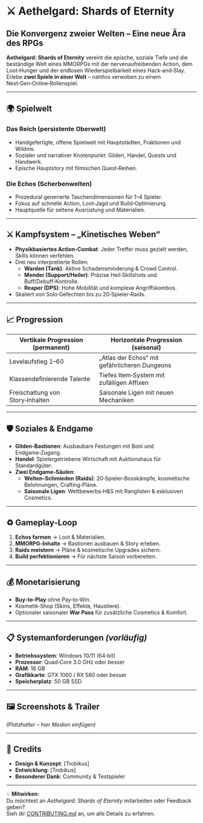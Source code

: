 # ⚔️ Aethelgard: Shards of Eternity

## Die Konvergenz zweier Welten – Eine neue Ära des RPGs

**Aethelgard: Shards of Eternity** vereint die epische, soziale Tiefe und die beständige Welt eines MMORPGs mit der nervenaufreibenden Action, dem Loot‑Hunger und der endlosen Wiederspielbarkeit eines Hack‑and‑Slay.  
Erlebe **zwei Spiele in einer Welt** – nahtlos verwoben zu einem Next‑Gen‑Online‑Rollenspiel.

---

## 🌍 Spielwelt

### Das Reich (persistente Oberwelt)
- Handgefertigte, offene Spielwelt mit Hauptstädten, Fraktionen und Wildnis.
- Sozialer und narrativer Knotenpunkt: Gilden, Handel, Quests und Handwerk.
- Epische Hauptstory mit filmischen Quest‑Reihen.

### Die Echos (Scherbenwelten)
- Prozedural generierte Taschendimensionen für 1–4 Spieler.
- Fokus auf schnelle Action, Loot‑Jagd und Build‑Optimierung.
- Hauptquelle für seltene Ausrüstung und Materialien.

---

## ⚔️ Kampfsystem – „Kinetisches Weben“

- **Physikbasiertes Action‑Combat**: Jeder Treffer muss gezielt werden, Skills können verfehlen.
- Drei neu interpretierte Rollen:
  - **Warden (Tank)**: Aktive Schadensminderung & Crowd Control.
  - **Mender (Support/Heiler)**: Präzise Heil‑Skillshots und Buff/Debuff‑Kontrolle.
  - **Reaper (DPS)**: Hohe Mobilität und komplexe Angriffskombos.
- Skaliert von Solo‑Gefechten bis zu 20‑Spieler‑Raids.

---

## 📈 Progression

| Vertikale Progression (permanent)          | Horizontale Progression (saisonal)            |
| ------------------------------------------- | ---------------------------------------------- |
| Levelaufstieg 1–60                          | „Atlas der Echos“ mit gefährlicheren Dungeons  |
| Klassendefinierende Talente                 | Tiefes Item‑System mit zufälligen Affixen      |
| Freischaltung von Story‑Inhalten            | Saisonale Ligen mit neuen Mechaniken           |

---

## 🛡 Soziales & Endgame

- **Gilden‑Bastionen**: Ausbaubare Festungen mit Boni und Endgame‑Zugang.
- **Handel**: Spielergetriebene Wirtschaft mit Auktionshaus für Standardgüter.
- **Zwei Endgame‑Säulen**:
  - **Welten‑Schmieden (Raids)**: 20‑Spieler‑Bosskämpfe, kosmetische Belohnungen, Crafting‑Pläne.
  - **Saisonale Ligen**: Wettbewerbs‑H&S mit Ranglisten & exklusiven Cosmetics.

---

## ♻ Gameplay‑Loop

1. **Echos farmen** → Loot & Materialien.
2. **MMORPG‑Inhalte** → Bastionen ausbauen & Story erleben.
3. **Raids meistern** → Pläne & kosmetische Upgrades sichern.
4. **Build perfektionieren** → Für nächste Saison vorbereiten.

---

## 💰 Monetarisierung

- **Buy‑to‑Play** ohne Pay‑to‑Win.
- Kosmetik‑Shop (Skins, Effekte, Haustiere).
- Optionaler saisonaler **War Pass** für zusätzliche Cosmetics & Komfort.

---

## 📋 Systemanforderungen *(vorläufig)*

- **Betriebssystem**: Windows 10/11 (64‑bit)
- **Prozessor**: Quad‑Core 3.0 GHz oder besser
- **RAM**: 16 GB
- **Grafikkarte**: GTX 1060 / RX 580 oder besser
- **Speicherplatz**: 50 GB SSD

---

## 🖼 Screenshots & Trailer
*(Platzhalter – hier Medien einfügen)*

---

## 👥 Credits

- **Design & Konzept**: [Trobikus]
- **Entwicklung**: [Trobikus]
- **Besonderer Dank**: Community & Testspieler

---

💡 **Mitwirken:**  
Du möchtest an *Aethelgard: Shards of Eternity* mitarbeiten oder Feedback geben?  
Sieh dir [CONTRIBUTING.md](CONTRIBUTING.md) an, um alle Details zu erfahren.